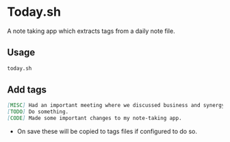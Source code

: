 # Today.sh

A note taking app which extracts tags from a daily note file.

## Usage

```bash
today.sh
```

## Add tags

```markdown
[MISC] Had an important meeting where we discussed business and synergy.
[TODO] Do something.
[CODE] Made some important changes to my note-taking app.
```

- On save these will be copied to tags files if configured to do so.
